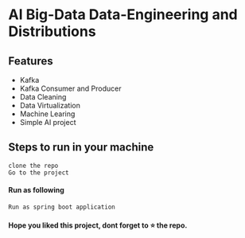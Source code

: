 
# AI Big-Data Data-Engineering and Distributions


## Features

- Kafka
- Kafka Consumer and Producer
- Data Cleaning
- Data Virtualization
- Machine Learing
- Simple AI project 

## Steps to run in your machine
```
clone the repo
Go to the project
```

#### Run as following
```
Run as spring boot application
```




#### Hope you liked this project, dont forget to ⭐ the repo.
